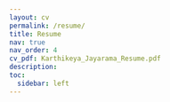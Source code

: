 ```yaml
---
layout: cv
permalink: /resume/
title: Resume
nav: true
nav_order: 4
cv_pdf: Karthikeya_Jayarama_Resume.pdf
description: 
toc:
  sidebar: left
---
```

